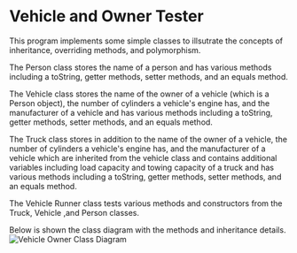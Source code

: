 # Vehicle and Owner Tester 

This program implements some simple classes to illsutrate the concepts of inheritance, overriding methods, and polymorphism.

The Person class stores the name of a person and has various methods including a toString, getter methods, setter methods, and an equals method.

The Vehicle class stores the name of the owner of a vehicle (which is a Person object), the number of cylinders a vehicle's engine has, and the manufacturer of a vehicle and has various methods including a toString, getter methods, setter methods, and an
equals method.

The Truck class stores in addition to the name of the owner of a vehicle, the number of cylinders a vehicle's engine has, and the manufacturer of a vehicle which are inherited from the vehicle class and contains additional variables including
load capacity and towing capacity of a truck and has various methods including a toString, getter methods, setter methods, and an equals method.

The Vehicle Runner class tests various methods and constructors from the Truck, Vehicle ,and Person classes.

Below is shown the class diagram with the methods and inheritance details.
![Vehicle Owner Class Diagram](https://github.com/mathaim5/AP-ComputerScience-A/blob/master/.png?raw=true)

